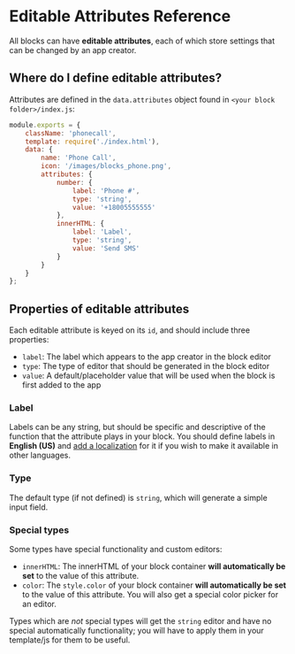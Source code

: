 # Editable Attributes Reference

All blocks can have **editable attributes**, each of which store settings that can be changed by an app creator.

## Where do I define editable attributes?

Attributes are defined in the `data.attributes` object found in `<your block folder>/index.js`:

```js
module.exports = {
    className: 'phonecall',
    template: require('./index.html'),
    data: {
        name: 'Phone Call',
        icon: '/images/blocks_phone.png',
        attributes: {
            number: {
                label: 'Phone #',
                type: 'string',
                value: '+18005555555'
            },
            innerHTML: {
                label: 'Label',
                type: 'string',
                value: 'Send SMS'
            }
        }
    }
};
```

## Properties of editable attributes

Each editable attribute is keyed on its `id`, and should include three properties:

* `label`: The label which appears to the app creator in the block editor
* `type`: The type of editor that should be generated in the block editor
* `value`: A default/placeholder value that will be used when the block is first added to the app

### Label

Labels can be any string, but should be specific and descriptive of the function that the attribute plays in your block. You should define labels in **English (US)** and [add a localization](../localization/README.md) for it if you wish to make it available in other languages.

### Type

The default type (if not defined) is `string`, which will generate a simple input field. 

### Special types

Some types have special functionality and custom editors:

* `innerHTML`: The innerHTML of your block container **will automatically be set** to the value of this attribute.
* `color`: The `style.color` of your block container **will automatically be set** to the value of this attribute. You will also get a special color picker for an editor.

Types which are *not* special types will get the `string` editor and have no special automatically functionality; you will have to apply them in your template/js for them to be useful.

